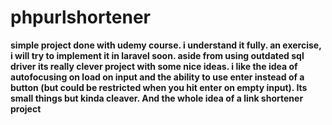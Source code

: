 # phpurlshortener
**simple project done with udemy course. i understand it fully. an exercise, i will try to implement it in laravel soon. aside from using outdated sql driver its really clever project with some nice ideas. i like the idea of autofocusing on load on input and the ability to use enter instead of a button (but could be restricted when you hit enter on empty input). Its small things but kinda cleaver. And the whole idea of a link shortener project**

